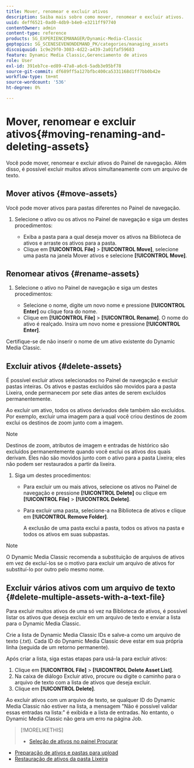 ```yaml
---
title: Mover, renomear e excluir ativos
description: Saiba mais sobre como mover, renomear e excluir ativos.
uuid: deff6521-0ad0-4db9-b4e0-e3211ff97740
contentOwner: admin
content-type: reference
products: SG_EXPERIENCEMANAGER/Dynamic-Media-Classic
geptopics: SG_SCENESEVENONDEMAND_PK/categories/managing_assets
discoiquuid: 1c9e29f0-3083-4d22-a439-2a01faf59683
feature: Dynamic Media Classic,Gerenciamento de ativos
role: User
exl-id: 391eb7ce-ed89-47a8-a6c6-5adb3e95bf78
source-git-commit: df689ff5a127bfbc400ca5331168d1ff7bb0b42e
workflow-type: tm+mt
source-wordcount: '536'
ht-degree: 0%

---
```


# Mover, renomear e excluir ativos{#moving-renaming-and-deleting-assets}

Você pode mover, renomear e excluir ativos do Painel de navegação. Além disso, é possível excluir muitos ativos simultaneamente com um arquivo de texto.

## Mover ativos {#move-assets}

Você pode mover ativos para pastas diferentes no Painel de navegação.

1. Selecione o ativo ou os ativos no Painel de navegação e siga um destes procedimentos:

   * Exiba a pasta para a qual deseja mover os ativos na Biblioteca de ativos e arraste os ativos para a pasta.
   * Clique em **[!UICONTROL File]** > **[!UICONTROL Move]**, selecione uma pasta na janela Mover ativos e selecione **[!UICONTROL Move]**.

## Renomear ativos {#rename-assets}

1. Selecione o ativo no Painel de navegação e siga um destes procedimentos:

   * Selecione o nome, digite um novo nome e pressione **[!UICONTROL Enter]** ou clique fora do nome.
   * Clique em **[!UICONTROL File]** > **[!UICONTROL Rename]**. O nome do ativo é realçado. Insira um novo nome e pressione **[!UICONTROL Enter]**.

Certifique-se de não inserir o nome de um ativo existente do Dynamic Media Classic.

## Excluir ativos {#delete-assets}

É possível excluir ativos selecionados no Painel de navegação e excluir pastas inteiras. Os ativos e pastas excluídos são movidos para a pasta Lixeira, onde permanecem por sete dias antes de serem excluídos permanentemente.

Ao excluir um ativo, todos os ativos derivados dele também são excluídos. Por exemplo, excluir uma imagem para a qual você criou destinos de zoom exclui os destinos de zoom junto com a imagem.

>[!NOTE]
>
>Destinos de zoom, atributos de imagem e entradas de histórico são excluídos permanentemente quando você exclui os ativos dos quais derivam. Eles não são movidos junto com o ativo para a pasta Lixeira; eles não podem ser restaurados a partir da lixeira.

1. Siga um destes procedimentos:

   * Para excluir um ou mais ativos, selecione os ativos no Painel de navegação e pressione **[!UICONTROL Delete]** ou clique em **[!UICONTROL File]** > **[!UICONTROL Delete]**.
   * Para excluir uma pasta, selecione-a na Biblioteca de ativos e clique em **[!UICONTROL Remove Folder]**.

      A exclusão de uma pasta exclui a pasta, todos os ativos na pasta e todos os ativos em suas subpastas.

>[!NOTE]
>
>O Dynamic Media Classic recomenda a substituição de arquivos de ativos em vez de excluí-los se o motivo para excluir um arquivo de ativos for substituí-lo por outro pelo mesmo nome.

## Excluir vários ativos com um arquivo de texto {#delete-multiple-assets-with-a-text-file}

Para excluir muitos ativos de uma só vez na Biblioteca de ativos, é possível listar os ativos que deseja excluir em um arquivo de texto e enviar a lista para o Dynamic Media Classic.

Crie a lista de Dynamic Media Classic IDs e salve-a como um arquivo de texto (.txt). Cada ID do Dynamic Media Classic deve estar em sua própria linha (seguida de um retorno permanente).

Após criar a lista, siga estas etapas para usá-la para excluir ativos:

1. Clique em **[!UICONTROL File]** > **[!UICONTROL Delete Asset List]**.
1. Na caixa de diálogo Excluir ativo, procure ou digite o caminho para o arquivo de texto com a lista de ativos que deseja excluir.
1. Clique em **[!UICONTROL Delete]**.

Ao excluir ativos com um arquivo de texto, se qualquer ID do Dynamic Media Classic não estiver na lista, a mensagem &quot;Não é possível validar essas entradas na lista:&quot; é exibida e a lista de entradas. No entanto, o Dynamic Media Classic não gera um erro na página Job.

>[!MORELIKETHIS]
>
>* [Seleção de ativos no painel Procurar](selecting-assets-browse-panel.md#selecting_assets_in_the_browse_panel)
* [Preparação de ativos e pastas para upload](uploading-files.md#preparing_your_assets_and_folders_for_uploading)
* [Restauração de ativos da pasta Lixeira](trash-folder.md#restoring_assets_from_the_trash_folder)

